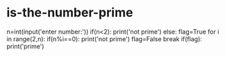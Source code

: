 # is-the-number-prime
n=int(input('enter number:'))
if(n<2):
  print('not prime')
else:
  flag=True
  for i in range(2,n):
    if(n%i==0):
      print('not prime')
      flag=False
      break
  if(flag):
    print('prime')
